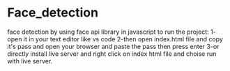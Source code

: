 # Face_detection
face detection by using face api library in javascript
to run the project: 
      1- open it in your text editor like vs code 
      2-then open index.html file and copy it's pass and open your browser and paste the pass then press enter
      3-or directly install live server and right click on index html file and choise run with live server. 
